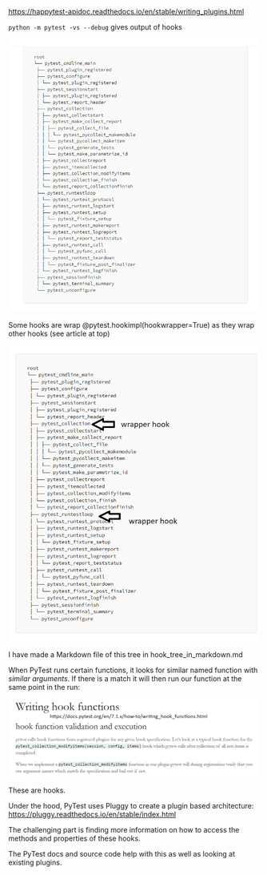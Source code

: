 
https://happytest-apidoc.readthedocs.io/en/stable/writing_plugins.html

`python -m pytest -vs --debug` gives output of hooks

![Examples](./images/02-hook-tree.png "PyTest Hooks")

Some hooks are wrap @pytest.hookimpl(hookwrapper=True) as they wrap other hooks (see article at top)

![Examples](./images/03-hook-tree-with-wrappers.png "PyTest Hooks")

I have made a Markdown file of this tree in hook_tree_in_markdown.md

When PyTest runs certain functions, it looks for similar named function with *similar arguments*. If there is a match it will then run our function at the same point in the run:

![Examples](./images/04-hooks-docs.png "PyTest Hooks")

These are hooks.

Under the hood, PyTest uses Pluggy to create a plugin based architecture: <https://pluggy.readthedocs.io/en/stable/index.html>

The challenging part is finding more information on how to access the methods and properties of these hooks.

The PyTest docs and source code help with this as well as looking at existing plugins.